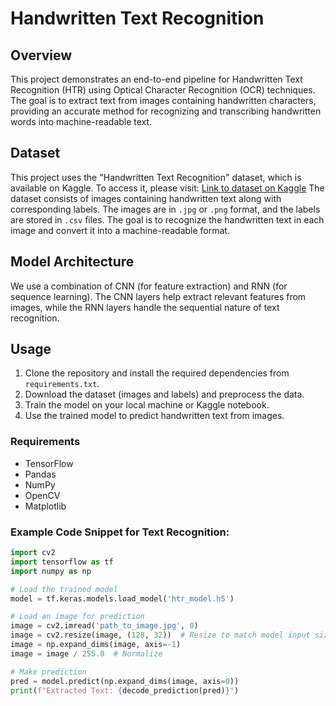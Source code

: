 # Handwritten Text Recognition

## Overview
This project demonstrates an end-to-end pipeline for Handwritten Text Recognition (HTR) using Optical Character Recognition (OCR) techniques. The goal is to extract text from images containing handwritten characters, providing an accurate method for recognizing and transcribing handwritten words into machine-readable text.

## Dataset
This project uses the "Handwritten Text Recognition" dataset, which is available on Kaggle. To access it, please visit:
[Link to dataset on Kaggle](https://www.kaggle.com/datasets/aidanazhorobekova/handwritten-text)
The dataset consists of images containing handwritten text along with corresponding labels. The images are in `.jpg` or `.png` format, and the labels are stored in `.csv` files. The goal is to recognize the handwritten text in each image and convert it into a machine-readable format.

## Model Architecture
We use a combination of CNN (for feature extraction) and RNN (for sequence learning). The CNN layers help extract relevant features from images, while the RNN layers handle the sequential nature of text recognition.

## Usage
1. Clone the repository and install the required dependencies from `requirements.txt`.
2. Download the dataset (images and labels) and preprocess the data.
3. Train the model on your local machine or Kaggle notebook.
4. Use the trained model to predict handwritten text from images.

### Requirements
* TensorFlow
* Pandas
* NumPy
* OpenCV
* Matplotlib

### Example Code Snippet for Text Recognition:
```python
import cv2
import tensorflow as tf
import numpy as np

# Load the trained model
model = tf.keras.models.load_model('htr_model.h5')

# Load an image for prediction
image = cv2.imread('path_to_image.jpg', 0)
image = cv2.resize(image, (128, 32))  # Resize to match model input size
image = np.expand_dims(image, axis=-1)
image = image / 255.0  # Normalize

# Make prediction
pred = model.predict(np.expand_dims(image, axis=0))
print(f"Extracted Text: {decode_prediction(pred)}")
